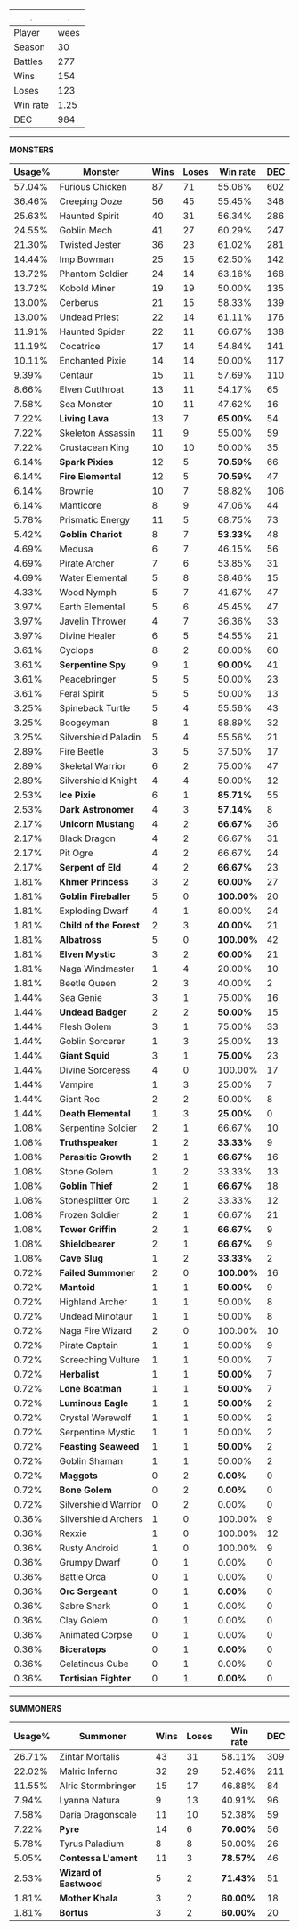 .|.
|-|-
Player|wees
Season|30
Battles|277
Wins|154
Loses|123
Win rate|1.25
DEC|984

---
**MONSTERS**

Usage%|Monster|Wins|Loses|Win rate|DEC|
-|-|-|-|-|-|
57.04%|Furious Chicken|87|71|55.06%|602|
36.46%|Creeping Ooze|56|45|55.45%|348|
25.63%|Haunted Spirit|40|31|56.34%|286|
24.55%|Goblin Mech|41|27|60.29%|247|
21.30%|Twisted Jester|36|23|61.02%|281|
14.44%|Imp Bowman|25|15|62.50%|142|
13.72%|Phantom Soldier|24|14|63.16%|168|
13.72%|Kobold Miner|19|19|50.00%|135|
13.00%|Cerberus|21|15|58.33%|139|
13.00%|Undead Priest|22|14|61.11%|176|
11.91%|Haunted Spider|22|11|66.67%|138|
11.19%|Cocatrice|17|14|54.84%|141|
10.11%|Enchanted Pixie|14|14|50.00%|117|
9.39%|Centaur|15|11|57.69%|110|
8.66%|Elven Cutthroat|13|11|54.17%|65|
7.58%|Sea Monster|10|11|47.62%|16|
7.22%|**Living Lava**|13|7|**65.00%**|54|
7.22%|Skeleton Assassin|11|9|55.00%|59|
7.22%|Crustacean King|10|10|50.00%|35|
6.14%|**Spark Pixies**|12|5|**70.59%**|66|
6.14%|**Fire Elemental**|12|5|**70.59%**|47|
6.14%|Brownie|10|7|58.82%|106|
6.14%|Manticore|8|9|47.06%|44|
5.78%|Prismatic Energy|11|5|68.75%|73|
5.42%|**Goblin Chariot**|8|7|**53.33%**|48|
4.69%|Medusa|6|7|46.15%|56|
4.69%|Pirate Archer|7|6|53.85%|31|
4.69%|Water Elemental|5|8|38.46%|15|
4.33%|Wood Nymph|5|7|41.67%|47|
3.97%|Earth Elemental|5|6|45.45%|47|
3.97%|Javelin Thrower|4|7|36.36%|33|
3.97%|Divine Healer|6|5|54.55%|21|
3.61%|Cyclops|8|2|80.00%|60|
3.61%|**Serpentine Spy**|9|1|**90.00%**|41|
3.61%|Peacebringer|5|5|50.00%|23|
3.61%|Feral Spirit|5|5|50.00%|13|
3.25%|Spineback Turtle|5|4|55.56%|43|
3.25%|Boogeyman|8|1|88.89%|32|
3.25%|Silvershield Paladin|5|4|55.56%|21|
2.89%|Fire Beetle|3|5|37.50%|17|
2.89%|Skeletal Warrior|6|2|75.00%|47|
2.89%|Silvershield Knight|4|4|50.00%|12|
2.53%|**Ice Pixie**|6|1|**85.71%**|55|
2.53%|**Dark Astronomer**|4|3|**57.14%**|8|
2.17%|**Unicorn Mustang**|4|2|**66.67%**|36|
2.17%|Black Dragon|4|2|66.67%|31|
2.17%|Pit Ogre|4|2|66.67%|24|
2.17%|**Serpent of Eld**|4|2|**66.67%**|23|
1.81%|**Khmer Princess**|3|2|**60.00%**|27|
1.81%|**Goblin Fireballer**|5|0|**100.00%**|20|
1.81%|Exploding Dwarf|4|1|80.00%|24|
1.81%|**Child of the Forest**|2|3|**40.00%**|21|
1.81%|**Albatross**|5|0|**100.00%**|42|
1.81%|**Elven Mystic**|3|2|**60.00%**|21|
1.81%|Naga Windmaster|1|4|20.00%|10|
1.81%|Beetle Queen|2|3|40.00%|2|
1.44%|Sea Genie|3|1|75.00%|16|
1.44%|**Undead Badger**|2|2|**50.00%**|15|
1.44%|Flesh Golem|3|1|75.00%|33|
1.44%|Goblin Sorcerer|1|3|25.00%|13|
1.44%|**Giant Squid**|3|1|**75.00%**|23|
1.44%|Divine Sorceress|4|0|100.00%|17|
1.44%|Vampire|1|3|25.00%|7|
1.44%|Giant Roc|2|2|50.00%|8|
1.44%|**Death Elemental**|1|3|**25.00%**|0|
1.08%|Serpentine Soldier|2|1|66.67%|10|
1.08%|**Truthspeaker**|1|2|**33.33%**|9|
1.08%|**Parasitic Growth**|2|1|**66.67%**|16|
1.08%|Stone Golem|1|2|33.33%|13|
1.08%|**Goblin Thief**|2|1|**66.67%**|18|
1.08%|Stonesplitter Orc|1|2|33.33%|12|
1.08%|Frozen Soldier|2|1|66.67%|21|
1.08%|**Tower Griffin**|2|1|**66.67%**|9|
1.08%|**Shieldbearer**|2|1|**66.67%**|9|
1.08%|**Cave Slug**|1|2|**33.33%**|2|
0.72%|**Failed Summoner**|2|0|**100.00%**|16|
0.72%|**Mantoid**|1|1|**50.00%**|9|
0.72%|Highland Archer|1|1|50.00%|8|
0.72%|Undead Minotaur|1|1|50.00%|8|
0.72%|Naga Fire Wizard|2|0|100.00%|10|
0.72%|Pirate Captain|1|1|50.00%|9|
0.72%|Screeching Vulture|1|1|50.00%|7|
0.72%|**Herbalist**|1|1|**50.00%**|7|
0.72%|**Lone Boatman**|1|1|**50.00%**|7|
0.72%|**Luminous Eagle**|1|1|**50.00%**|2|
0.72%|Crystal Werewolf|1|1|50.00%|2|
0.72%|Serpentine Mystic|1|1|50.00%|2|
0.72%|**Feasting Seaweed**|1|1|**50.00%**|2|
0.72%|Goblin Shaman|1|1|50.00%|2|
0.72%|**Maggots**|0|2|**0.00%**|0|
0.72%|**Bone Golem**|0|2|**0.00%**|0|
0.72%|Silvershield Warrior|0|2|0.00%|0|
0.36%|Silvershield Archers|1|0|100.00%|9|
0.36%|Rexxie|1|0|100.00%|12|
0.36%|Rusty Android|1|0|100.00%|9|
0.36%|Grumpy Dwarf|0|1|0.00%|0|
0.36%|Battle Orca|0|1|0.00%|0|
0.36%|**Orc Sergeant**|0|1|**0.00%**|0|
0.36%|Sabre Shark|0|1|0.00%|0|
0.36%|Clay Golem|0|1|0.00%|0|
0.36%|Animated Corpse|0|1|0.00%|0|
0.36%|**Biceratops**|0|1|**0.00%**|0|
0.36%|Gelatinous Cube|0|1|0.00%|0|
0.36%|**Tortisian Fighter**|0|1|**0.00%**|0|

---
**SUMMONERS**

Usage%|Summoner|Wins|Loses|Win rate|DEC|
-|-|-|-|-|-|
26.71%|Zintar Mortalis|43|31|58.11%|309|
22.02%|Malric Inferno|32|29|52.46%|211|
11.55%|Alric Stormbringer|15|17|46.88%|84|
7.94%|Lyanna Natura|9|13|40.91%|96|
7.58%|Daria Dragonscale|11|10|52.38%|59|
7.22%|**Pyre**|14|6|**70.00%**|56|
5.78%|Tyrus Paladium|8|8|50.00%|26|
5.05%|**Contessa L'ament**|11|3|**78.57%**|46|
2.53%|**Wizard of Eastwood**|5|2|**71.43%**|51|
1.81%|**Mother Khala**|3|2|**60.00%**|18|
1.81%|**Bortus**|3|2|**60.00%**|20|
